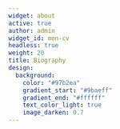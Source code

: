 ```yaml
---
widget: about
active: true
author: admin
widget_id: mon-cv
headless: true
weight: 20
title: Biography
design:
  background:
    color: "#97b2ea"
    gradient_start: "#9baeff"
    gradient_end: "#ffffff"
    text_color_light: true
    image_darken: 0.7
---
```

